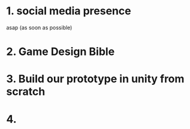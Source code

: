 # 1. social media presence
asap (as soon as possible)
# 2. Game Design Bible
# 3. Build our prototype in unity from scratch
# 4. 